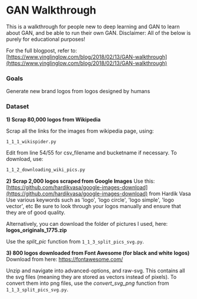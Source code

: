 # GAN Walkthrough

This is a walkthrough for people new to deep learning and GAN to learn about GAN, and be able to run their own GAN. Disclaimer: All of the below is purely for educational purposes!

For the full blogpost, refer to: [https://www.yinglinglow.com/blog/2018/02/13/GAN-walkthrough](https://www.yinglinglow.com/blog/2018/02/13/GAN-walkthrough)

### Goals

Generate new brand logos from logos designed by humans

### Dataset

__1) Scrap 80,000 logos from Wikipedia__

Scrap all the links for the images from wikipedia page, using:
```bash
1_1_1_wikispider.py
```

Edit from line 54/55 for csv_filename and bucketname if necessary.
To download, use:
```bash
1_1_2_downloading_wiki_pics.py
```

__2) Scrap 2,000 logos scraped from Google Images__
Use this: [https://github.com/hardikvasa/google-images-download](https://github.com/hardikvasa/google-images-download) from Hardik Vasa
Use various keywords such as 'logo', 'logo circle', 'logo simple', 'logo vector', etc
Be sure to look through your logos manually and ensure that they are of good quality.

Alternatively, you can download the folder of pictures I used, here: __logos_originals_1775.zip__

Use the _split_pic_ function from `1_1_3_split_pics_svg.py`.


__3) 800 logos downloaded from Font Awesome (for black and white logos)__
Download from here: https://fontawesome.com/

Unzip and navigate into advanced-options, and raw-svg.
This contains all the svg files (meaning they are stored as vectors instead of pixels). 
To convert them into png files, use the _convert_svg_png_ function from `1_1_3_split_pics_svg.py`.

